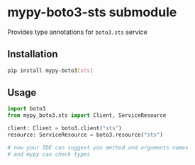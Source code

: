 # mypy-boto3-sts submodule

Provides type annotations for `boto3.sts` service

## Installation

```bash
pip install mypy-boto3[sts]
```

## Usage

```python
import boto3
from mypy_boto3.sts import Client, ServiceResource

client: Client = boto3.client("sts")
resource: ServiceResource = boto3.resource("sts")

# now your IDE can suggest you method and arguments names
# and mypy can check types
```

